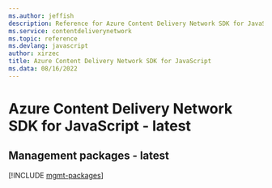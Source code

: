 ```yaml
---
ms.author: jeffish
description: Reference for Azure Content Delivery Network SDK for JavaScript
ms.service: contentdeliverynetwork
ms.topic: reference
ms.devlang: javascript
author: xirzec
title: Azure Content Delivery Network SDK for JavaScript
ms.data: 08/16/2022
---
```

# Azure Content Delivery Network SDK for JavaScript - latest

## Management packages - latest
[!INCLUDE [mgmt-packages](content-delivery-network-mgmt-index.md)]